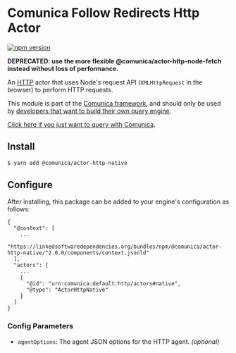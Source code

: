 # Comunica Follow Redirects Http Actor

[![npm version](https://badge.fury.io/js/%40comunica%2Factor-http-native.svg)](https://www.npmjs.com/package/@comunica/actor-http-native)

**DEPRECATED: use the more flexible @comunica/actor-http-node-fetch instead without loss of performance.**

An [HTTP](https://github.com/comunica/comunica/tree/master/packages/bus-http) actor that
uses Node's request API (`XMLHttpRequest` in the browser) to perform HTTP requests.

This module is part of the [Comunica framework](https://github.com/comunica/comunica),
and should only be used by [developers that want to build their own query engine](https://comunica.dev/docs/modify/).

[Click here if you just want to query with Comunica](https://comunica.dev/docs/query/).

## Install

```bash
$ yarn add @comunica/actor-http-native
```

## Configure

After installing, this package can be added to your engine's configuration as follows:
```text
{
  "@context": [
    ...
    "https://linkedsoftwaredependencies.org/bundles/npm/@comunica/actor-http-native/^2.0.0/components/context.jsonld"  
  ],
  "actors": [
    ...
    {
      "@id": "urn:comunica:default:http/actors#native",
      "@type": "ActorHttpNative"
    }
  ]
}
```

### Config Parameters

* `agentOptions`: The agent JSON options for the HTTP agent. _(optional)_ 
